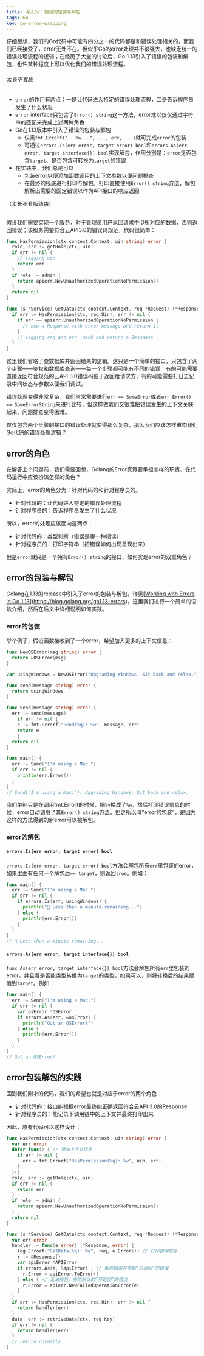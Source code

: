 ```yaml
---
title: 深入Go：错误的包装与解包
tags: Go
key: go-error-wrapping
---
```


仔细想想，我们的Go代码中可能有四分之一的代码都是和错误处理相关的，而我们已经接受了，error无处不在。但似乎Go的error处理并不够强大，也缺乏统一的错误处理流程的逻辑；在经历了大量的讨论后，Go 1.13引入了错误的包装和解包，也许某种程度上可以优化我们的错误处理流程。
<!--more-->

###### 太长不看版

* `error`的作用有两点：一是让代码进入特定的错误处理流程，二是告诉程序员发生了什么状况
* `error` interface只包含了`Error() string`这一方法，error难以仅仅通过字符串的匹配来完成上述两种角色
* Go在1.13版本中引入了错误的包装与解包
  * 仅需`fmt.Errorf("...%w...", ..., err, ...)`就可完成`error`的包装
  * 可通过`errors.Is(err error, target error) bool`和`errors.As(err error, target interface{}) bool`实现解包，作用分别是：`error`是否包含`target`、是否包含可转换为`target`的错误
* 在实践中，我们总是可以
  * 包装error以便添加函数调用的上下文参数以便问题排查
  * 在最终的栈底进行打印与解包，打印直接使用`Error() string`方法，解包解析出需要的固定错误以作为API接口的响应返回

（太长不看版结束）

---------------------

假设我们需要实现一个服务，对于管理员用户返回请求中ID所对应的数据，否则返回错误；该服务需要符合云API3.0的错误码规范，代码很简单：

```go
func HasPermission(ctx context.Context, uin string) error {
  role, err := getRole(ctx, uin)
  if err != nil {
    // logging uin
    return err
  }
  if role != admin {
    return apierr.NewUnauthorizedOperationNoPermission()
  }
  return nil
}

func (s *Service) GetData(ctx context.Context, req *Request) (*Response, error) {
  if err := HasPermission(ctx, req.Uin); err != nil {
    if err == apierr.UnauthorizedOperationNoPermission {
      // new a Response with error message and return it
    }
    // logging req and err, pack and return a Response
  }
}
```

这里我们省略了查数据库并返回结果的逻辑。这只是一个简单的接口，只包含了两个步骤——鉴权和数据库查询——每一个步骤都可能有不同的错误：有的可能需要直接返回符合规范的云API 3.0错误码便于返回给请求方，有的可能需要打日志记录中间状态与参数以便我们调试。

错误处理变得非常复杂，我们常常需要进行`err == SomeError`或者`err.Error() == SomeErrorString`来进行比较，但这样做我们又很难把错误发生的上下文关联起来、问题排查变得困难。

仅仅包含两个步骤的接口的错误处理就变得那么复杂，那么我们应该怎样重构我们Go代码的错误处理逻辑？

## error的角色

在解答上个问题前，我们需要回想，Golang的Error究竟要承担怎样的职责、在代码运行中应该扮演怎样的角色？

实际上，error的角色分为：针对代码的和针对程序员的。

* 针对代码的：让代码进入特定的错误处理流程
* 针对程序员的：告诉程序员发生了什么状况

所以，error的处理应该面向这两点：

* 针对代码的：类型判断（错误是哪一种错误）
* 针对程序员的：打印字符串（把错误如何出现呈现出来）

但是`error`就只是一个拥有`Error() string`的接口，如何实现error的双重角色？

## error的包装与解包

Golang在1.13的release中引入了error的包装与解包，详见[[Working with Errors in Go 1.13](https://blog.golang.org/go1.13-errors)](https://blog.golang.org/go1.13-errors)。这里我们进行一个简单的语法介绍，然后在后文中详细说明如何实践。

### error的包装

举个例子，假设函数接收到了一个error，希望加入更多的上下文信息：

```go
func NewOSError(msg string) error {
  return &OSError{msg}
}

var usingWindows = NewOSError("Upgrading Windows. Sit back and relax.")

func send(message string) error {
  return usingWindows
}

func Send(message string) error {
  err := send(message)
    if err != nil {
    e := fmt.Errorf("Send(%q): %w", message, err)
    return e
    }
  return nil
}

func main() {
  err := Send("I'm using a Mac.")
  if err != nil {
    println(err.Error())
  }
}
// Send("I'm using a Mac."): Upgrading Windows. Sit back and relax.
```

我们单纯只是在调用fmt.Errorf的时候，把`%v`换成了`%w`，然后打印错误信息的时候，error自动调用了其`Error() string`方法。但之所以叫“error的包装”，是因为这样的方法得到的新error可以被解包。

### error的解包

#### `errors.Is(err error, target error) bool`

`errors.Is(err error, target error) bool`方法会解包所有`err`里包装的error，如果里面有任何一个解包后`== target`，则返回`true`。例如：

```go
func main() {
  err := Send("I'm using a Mac.")
  if err != nil {
    if errors.Is(err, usingWindows) {
      println(" Less than a minute remaining...")
    } else {
      println(err.Error())
    }
  }
}
//  Less than a minute remaining...
```

#### `errors.As(err error, target interface{}) bool`

`func As(err error, target interface{}) bool`方法会解包所有`err`里包装的error，并且看是否能类型转换为`target`的类型，如果可以，则将转换后的结果赋值到`target`。例如：

```go
func main() {
  err := Send("I'm using a Mac.")
  if err != nil {
    var osError *OSError
    if errors.As(err, &osError) {
      println("Got an OSError!")
    } else {
      println(err.Error())
    }
  }
}
// Got an OSError!
```

## error包装解包的实践

回到我们刚才的代码，我们的希望也就是对应于error的两个角色：

* 针对代码的：接口能根据error最终能正确返回符合云API 3.0的Response
* 针对程序员的：能记录下调用链中的上下文并最终打印出来

因此，原有代码可以这样设计：

```go
func HasPermission(ctx context.Context, uin string) error {
  var err error
  defer func() { // 添加上下文信息
    if err != nil {
      err = fmt.Errorf("HasPermission(%q): %w", uin, err)
    }
  }()
  role, err := getRole(ctx, uin)
  if err != nil {
    return err
  }
  if role != admin {
    return apierr.NewUnauthorizedOperationNoPermission()
  }
  return nil
}

func (s *Service) GetData(ctx context.Context, req *Request) (*Response, error) {
  var err error
  handler := func(e error) (*Response, error) {
    log.Errorf("GetData(%q): %q", req, e.Error()) // 打印错误信息
    r := &Response{}
    var apiError *APIError
    if errors.As(e, &apiError) { // 解包错误并得到“可返回”的错误
      r.Error = apiError.ToError()
    } else { // 无法解包，使用默认的“可返回”的错误
      r.Error = apierr.NewFailedOperationError(e)
    }
  }
  if err := HasPermission(ctx, req.Uin); err != nil {
    return handler(err)
  }
  data, err := retriveData(ctx, req.Key)
  if err != nil {
    return handler(err)
  }
  // return normally
}
```
